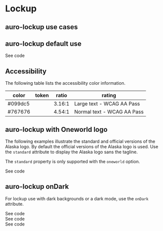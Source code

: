 <!--
The index.md file is a compiled document. No edits should be made directly to this file.
README.md is created by running `npm run build:docs`.
This file is generated based on a template fetched from `./docs/partials/index.md`
-->

# Lockup

<!-- AURO-GENERATED-CONTENT:START (FILE:src=./description.md) -->
<!-- AURO-GENERATED-CONTENT:END -->

## auro-lockup use cases

<!-- AURO-GENERATED-CONTENT:START (FILE:src=./useCases.md) -->
<!-- AURO-GENERATED-CONTENT:END -->

## auro-lockup default use

<div class="exampleWrapper">
  <!-- AURO-GENERATED-CONTENT:START (FILE:src=./../../apiExamples/basic.html) -->
  <!-- AURO-GENERATED-CONTENT:END -->
</div>

<auro-accordion alignRight>
  <span slot="trigger">See code</span>

<!-- AURO-GENERATED-CONTENT:START (CODE:src=./../../apiExamples/basic.html) -->
<!-- AURO-GENERATED-CONTENT:END -->

</auro-accordion>

## Accessibility

The following table lists the accessibility color information.

| color | token | ratio | rating |
|---|---|---|---|
| #099dc5 | | 3.16:1 | Large text - WCAG AA Pass |
| #767676 | | 4.54:1 | Normal text - WCAG AA Pass |

## auro-lockup with Oneworld logo

The following examples illustrate the standard and official versions of the Alaska logo. By default the official versions of the Alaska logo is used. Use the `standard` attribute to display the Alaska logo sans the tagline.

The `standard` property is only supported with the `oneworld` option.

<div class="exampleWrapper">
  <!-- AURO-GENERATED-CONTENT:START (FILE:src=./../../apiExamples/oneWorldStandard.html) -->
  <!-- AURO-GENERATED-CONTENT:END -->
</div>

<auro-accordion alignRight>
  <span slot="trigger">See code</span>

<!-- AURO-GENERATED-CONTENT:START (CODE:src=./../../apiExamples/oneWorldStandard.html) -->
<!-- AURO-GENERATED-CONTENT:END -->

</auro-accordion>

## auro-lockup onDark

For lockup use with dark backgrounds or a dark mode, use the `onDark` attribute.

<div class="exampleWrapper--ondark">
  <!-- AURO-GENERATED-CONTENT:START (FILE:src=./../../apiExamples/onDark.html) -->
  <!-- AURO-GENERATED-CONTENT:END -->
</div>

<auro-accordion alignRight>
  <span slot="trigger">See code</span>

<!-- AURO-GENERATED-CONTENT:START (CODE:src=./../../apiExamples/onDark.html) -->
<!-- AURO-GENERATED-CONTENT:END -->

</auro-accordion>

<div class="exampleWrapper--ondark">
  <!-- AURO-GENERATED-CONTENT:START (FILE:src=./../../apiExamples/onDark-2.html) -->
  <!-- AURO-GENERATED-CONTENT:END -->
</div>

<auro-accordion alignRight>
  <span slot="trigger">See code</span>

<!-- AURO-GENERATED-CONTENT:START (CODE:src=./../../apiExamples/onDark-2.html) -->
<!-- AURO-GENERATED-CONTENT:END -->

</auro-accordion>

<div class="exampleWrapper--ondark">
  <!-- AURO-GENERATED-CONTENT:START (FILE:src=./../../apiExamples/onDark-3.html) -->
  <!-- AURO-GENERATED-CONTENT:END -->
</div>

<auro-accordion alignRight>
  <span slot="trigger">See code</span>

<!-- AURO-GENERATED-CONTENT:START (CODE:src=./../../apiExamples/onDark-3.html) -->
<!-- AURO-GENERATED-CONTENT:END -->

</auro-accordion>
